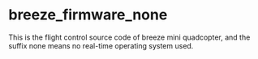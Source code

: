 # breeze_firmware_none

This is the flight control source code of breeze mini quadcopter, and the suffix none means no real-time operating system used.
